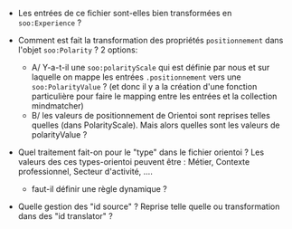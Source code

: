 
* Les entrées de ce fichier sont-elles bien transformées en `soo:Experience` ? 

* Comment est fait la transformation des propriétés `positionnement` dans l'objet `soo:Polarity` ? 2 options:
  - A/ Y-a-t-il une `soo:polarityScale` qui est définie par nous et sur laquelle on mappe les entrées `.positionnement` vers une `soo:PolarityValue` ? (et donc il y a la création d'une fonction particulière pour faire le mapping entre les entrées et la collection mindmatcher)
  - B/ les valeurs de positionnement de Orientoi sont reprises telles quelles (dans PolarityScale). Mais alors quelles sont les valeurs de polarityValue ? 

* Quel traitement fait-on pour le "type" dans le fichier orientoi ? Les valeurs des ces types-orientoi peuvent être : Métier, Contexte professionnel, Secteur d'activité, ....
  - faut-il définir une règle dynamique ? 

* Quelle gestion des "id source" ? Reprise telle quelle ou transformation dans des "id translator" ? 

